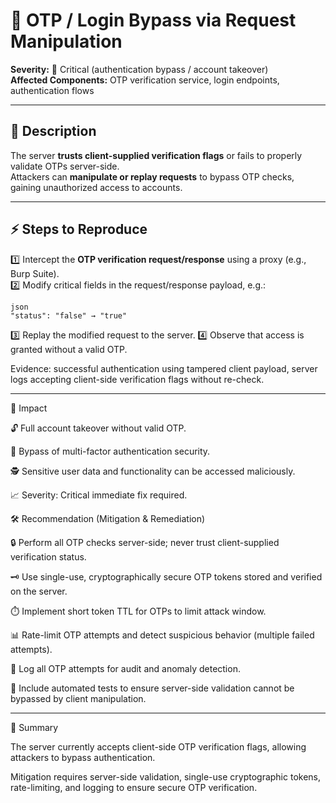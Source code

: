 # 🐞 OTP / Login Bypass via Request Manipulation

**Severity:** 🔴 Critical (authentication bypass / account takeover)  
**Affected Components:** OTP verification service, login endpoints, authentication flows

---

## 📖 Description  
The server **trusts client-supplied verification flags** or fails to properly validate OTPs server-side.  
Attackers can **manipulate or replay requests** to bypass OTP checks, gaining unauthorized access to accounts.

---

## ⚡ Steps to Reproduce  
1️⃣ Intercept the **OTP verification request/response** using a proxy (e.g., Burp Suite).  
2️⃣ Modify critical fields in the request/response payload, e.g.:  
```
json
"status": "false" → "true"
```

3️⃣ Replay the modified request to the server.
4️⃣ Observe that access is granted without a valid OTP.

Evidence: successful authentication using tampered client payload, server logs accepting client-side verification flags without re-check.

---

🎯 Impact

🔓 Full account takeover without valid OTP.

🔁 Bypass of multi-factor authentication security.

🕵️ Sensitive user data and functionality can be accessed maliciously.

📈 Severity: Critical immediate fix required.

🛠️ Recommendation (Mitigation & Remediation)

🔒 Perform all OTP checks server-side; never trust client-supplied verification status.

🗝️ Use single-use, cryptographically secure OTP tokens stored and verified on the server.

⏱️ Implement short token TTL for OTPs to limit attack window.

📊 Rate-limit OTP attempts and detect suspicious behavior (multiple failed attempts).

🧾 Log all OTP attempts for audit and anomaly detection.

🧪 Include automated tests to ensure server-side validation cannot be bypassed by client manipulation.

---

📝 Summary

The server currently accepts client-side OTP verification flags, allowing attackers to bypass authentication.

Mitigation requires server-side validation, single-use cryptographic tokens, rate-limiting, and logging to ensure secure OTP verification.
